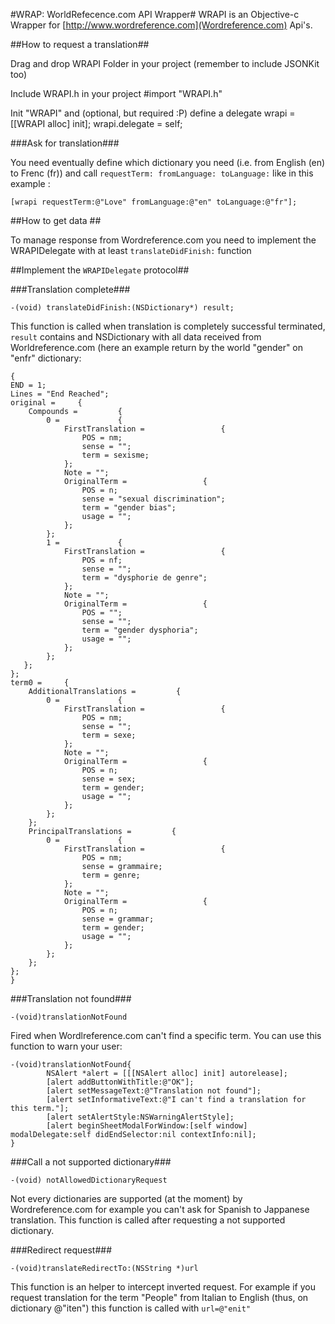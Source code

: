 #WRAP: WorldRefecence.com API Wrapper#
WRAPI is an Objective-c Wrapper for [http://www.wordreference.com](Wordreference.com) Api's. 

##How to request a translation##

Drag and drop WRAPI Folder in your project (remember to include JSONKit too)

Include WRAPI.h in your project 
    #import "WRAPI.h"

Init "WRAPI" and (optional, but required :P) define a delegate
     wrapi = [[WRAPI alloc] init];
     wrapi.delegate = self;

###Ask for translation###

You need eventually define which dictionary you need (i.e. from English (en) to Frenc (fr)) and call `requestTerm: fromLanguage: toLanguage:` like in this example :

    [wrapi requestTerm:@"Love" fromLanguage:@"en" toLanguage:@"fr"]; 

##How to get data ##

To manage response from Wordreference.com you need to implement the WRAPIDelegate with at least `translateDidFinish:` function 


##Implement the `WRAPIDelegate` protocol##

###Translation complete###

`-(void) translateDidFinish:(NSDictionary*) result;` 

This function is called when translation is completely successful terminated, `result` contains and NSDictionary with all data received from Worldreference.com (here an example return by the world "gender" on "enfr" dictionary: 

    {
    END = 1;
    Lines = "End Reached";
    original =     {
        Compounds =         {
            0 =             {
                FirstTranslation =                 {
                    POS = nm;
                    sense = "";
                    term = sexisme;
                };
                Note = "";
                OriginalTerm =                 {
                    POS = n;
                    sense = "sexual discrimination";
                    term = "gender bias";
                    usage = "";
                };
            };
            1 =             {
                FirstTranslation =                 {
                    POS = nf;
                    sense = "";
                    term = "dysphorie de genre";
                };
                Note = "";
                OriginalTerm =                 {
                    POS = "";
                    sense = "";
                    term = "gender dysphoria";
                    usage = "";
                };
            };
       };
    };
    term0 =     {
        AdditionalTranslations =         {
            0 =             {
                FirstTranslation =                 {
                    POS = nm;
                    sense = "";
                    term = sexe;
                };
                Note = "";
                OriginalTerm =                 {
                    POS = n;
                    sense = sex;
                    term = gender;
                    usage = "";
                };
            };
        };
        PrincipalTranslations =         {
            0 =             {
                FirstTranslation =                 {
                    POS = nm;
                    sense = grammaire;
                    term = genre;
                };
                Note = "";
                OriginalTerm =                 {
                    POS = n;
                    sense = grammar;
                    term = gender;
                    usage = "";
                };
            };
        };
    };
    }



###Translation not found###

`-(void)translationNotFound` 

Fired when Wordlreference.com can't find a specific term. 
You can use this function to warn your user:

    -(void)translationNotFound{
            NSAlert *alert = [[[NSAlert alloc] init] autorelease];
            [alert addButtonWithTitle:@"OK"];
            [alert setMessageText:@"Translation not found"];
            [alert setInformativeText:@"I can't find a translation for this term."];
            [alert setAlertStyle:NSWarningAlertStyle];    
            [alert beginSheetModalForWindow:[self window] modalDelegate:self didEndSelector:nil contextInfo:nil];
    } 

###Call a not supported dictionary###

`-(void) notAllowedDictionaryRequest`

Not every dictionaries are supported (at the moment) by Wordreference.com for example you can't ask for Spanish to Jappanese translation. 
This function is called after requesting a not supported dictionary.


###Redirect request###

`-(void)translateRedirectTo:(NSString *)url`

This function is an helper to intercept inverted request. For example if you request translation for the term "People" from Italian to English (thus, on dictionary @"iten") this function is called with `url=@"enit"`


 



